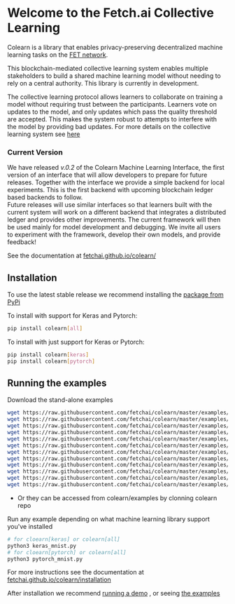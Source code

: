 # Welcome to the Fetch.ai Collective Learning

Colearn is a library that enables privacy-preserving decentralized machine learning tasks on the [FET network](https://fetch.ai/technology/).

This blockchain-mediated collective learning system enables multiple stakeholders to build a shared 
machine learning model without needing to rely on a central authority. 
This library is currently in development. 

The collective learning protocol allows learners to collaborate on training a model without requiring trust between the participants. Learners vote on updates to the model, and only updates which pass the quality threshold are accepted. This makes the system robust to attempts to interfere with the model by providing bad updates. For more details on the collective learning system see [here](https://fetchai.github.io/colearn/about/)

### Current Version

We have released *v.0.2* of the Colearn Machine Learning Interface, the first version of an interface that will allow developers to prepare for future releases. 
Together with the interface we provide a simple backend for local experiments. This is the first backend with upcoming blockchain ledger based backends to follow.  
Future releases will use similar interfaces so that learners built with the current system will work on a different backend that integrates a distributed ledger and provides other improvements.
The current framework will then be used mainly for model development and debugging.
We invite all users to experiment with the framework, develop their own models, and provide feedback!

See the documentation at [fetchai.github.io/colearn/](https://fetchai.github.io/colearn/)

## Installation

To use the latest stable release we recommend installing the [package from PyPi](https://pypi.org/project/colearn/)

To install with support for Keras and Pytorch:
   ```bash
   pip install colearn[all]
   ```
To install with just support for Keras or Pytorch:

   ```bash
   pip install colearn[keras]
   pip install colearn[pytorch]
   ```

## Running the examples

Download the stand-alone examples
   ```bash
   wget https://raw.githubusercontent.com/fetchai/colearn/master/examples/keras_cifar.py
   wget https://raw.githubusercontent.com/fetchai/colearn/master/examples/keras_fraud.py
   wget https://raw.githubusercontent.com/fetchai/colearn/master/examples/keras_mnist.py
   wget https://raw.githubusercontent.com/fetchai/colearn/master/examples/keras_mnist_diffpriv.py
   wget https://raw.githubusercontent.com/fetchai/colearn/master/examples/keras_xray.py
   wget https://raw.githubusercontent.com/fetchai/colearn/master/examples/mli_fraud.py
   wget https://raw.githubusercontent.com/fetchai/colearn/master/examples/mli_random_forest_iris.py
   wget https://raw.githubusercontent.com/fetchai/colearn/master/examples/pytorch_cifar.py
   wget https://raw.githubusercontent.com/fetchai/colearn/master/examples/pytorch_covid.py
   wget https://raw.githubusercontent.com/fetchai/colearn/master/examples/pytorch_mnist.py
   wget https://raw.githubusercontent.com/fetchai/colearn/master/examples/pytorch_mnist_diffpriv.py
   wget https://raw.githubusercontent.com/fetchai/colearn/master/examples/pytorch_xray.py
   ```
- Or they can be accessed from colearn/examples by clonning colearn repo

Run any example depending on what machine learning library support you've installed
   ```bash
   # for cloearn[keras] or colearn[all]
   python3 keras_mnist.py
   # for cloearn[pytorch] or colearn[all]
   python3 pytorch_mnist.py
   ```

For more instructions see the documentation at [fetchai.github.io/colearn/installation](https://fetchai.github.io/colearn/installation/)

After installation we recommend [running a demo](https://fetchai.github.io/colearn/demo/)
, or seeing [the examples](https://fetchai.github.io/colearn/examples/)





